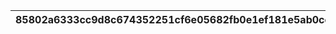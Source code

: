 |85802a6333cc9d8c674352251cf6e05682fb0e1ef181e5ab0cc75d0c3cb7c697|941ea50c3a2a5a72b3e43b987034b196c4aea819a23bc812e1ccc43a73cea759|e406d5d97c3a7a73af9a1c1469eaa06532ebc225a88d3eb57481e870a18454ca|debb6022a5434e2ddac1e5a93c67681e2fa5ab1145be2e7894bd77d0a0b324f1|adeb9ea166828ecbd8d7e1ae9ede9b5aa554960cf6715dbaebf6f7277c23cf81|2ea3f985ac6b082d2349277e529a3542d86c241c5eb54ef4aaf0d0d602b2b2d5|c69314761b720da305bdf70ac6dcc25cc264c7bbf7420d762c0f8c78ed45544c|e31b231670006d1e785e1b368d35544a81f0e148f82ce7a6677ce02d518ae413|e7f9d69d496d472af99076accc64b4eccf48f6ed72205bb0ffe0e3ae3dea6275|c523a06a05cd236fc4ce30579de0dbfcff14f9d0606504a576cb0d45c2fb2ac8|0eb3d7df23f2c01b962575d0a7dd90d114c9b371b030acf8b38a3a66ccf7df17|
| --- | --- | --- | --- | --- | --- | --- | --- | --- | --- | --- |